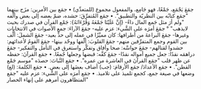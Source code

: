 جمَعَ يَجْمَع، جَمْعًا، فهو جَامِع، والمفعول مجموع (للمتعدِّي)
• جمَع بين الأمرين: مزَج بينهما "جمَع كتابُه بين النظريّة والتطبيق".
• جمَع المُتفرِّقَ: حشده، ضمّ بعضه إلى بعض وألّفه "ولم أرَ مثل جَمع المال داءً- {إِنَّ عَلَيْنَا جَمْعَهُ وَقُرْءَانَهُ}: جَمْع القرآن في صدرك بحيث لايذهب" ° جمَعَ أمرَه على الشَّيء: عزم عليه- جمَعَ الآراءَ: جمع الأصوات في الانتخابات وغيرها- جمَعَ البراعةَ من أطرافها: كان مميَّزًا في عمله إلى حدٍّ بعيد- جمَعَ الشملَ: ألَّف بين القوم وجمع المتفرِّقين منهم- جمَعَ القلوبَ: ألّفها ووحّد بينها- جمَعَ القومُ لأعدائهم: حشدوا لقتالهم- جمَعَ حواسَّه: صحا وأفاق وتفكَّر واستغرق في التأمل والتفكير- جمَعَ دراهمَه نقدًا: جعل جميع أمواله نقدًا- جمَعَ كفَّه: قبضها وجعلها جُمعًا.
• جمَع القرآنَ: حفظه عن ظهر قلب "جمَع القرآنَ في العاشرة من عمره".
• جمَع النَّباتَ: حصدَه "موسم جَمْع القطن".
• جمَع الأعدادَ/ جمَع الأرقامَ: (جب) أضاف بعضَها إلى بعض.
• جمَع الكلمةَ: (لغ) وضعها في صيغة جمع، كجمع تلميذ على تلاميذ.
• جمَع أمرَه على الشَّيء: عزم عليه "جمَع المتظاهرون أمرهم على إنهاء الحصار"